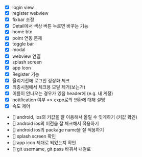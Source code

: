 - [x] login view
- [x] register webview
- [x] fixbar 조정
- [x] Detail에서 색상 버튼 누르면 바꾸는 기능
- [x] home btn
- [x] point 연동 문제
- [x] toggle bar
- [x] modal
- [x] webview 연결
- [x] splash screen
- [x] app Icon
- [x] Register 기능
- [x] 올리기전에 로그인 정상화 체크
- [x] 최종시점에서 체크용 모달 제거(보는거)
- [x] 이름이 안나오는 경우가 있음 header에 (e.g. 내 계정)
- [x] notification 여부 => expo로의 변환에 대해 설명
- [x] 속도 제어
- [] android, ios의 키값을 잘 이용해서 올릴 수 잇게하기 (키값 확인)
- [] android ios의 버전을 잘 체크해서 적용하기
- [] android ios의 package name을 잘 적용하기
- [] splash screen 확인
- [] app icon 제대로 되었는지 확인
- [] git username, git pass 바꿔서 내걸로
